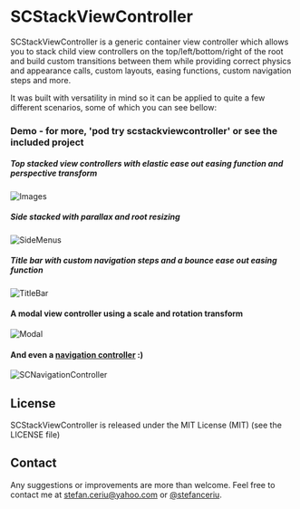 # SCStackViewController
SCStackViewController is a generic container view controller which allows you to stack child view controllers on the top/left/bottom/right of the root and build custom transitions between them while providing correct physics and appearance calls, custom layouts, easing functions, custom navigation steps and more.

It was built with versatility in mind so it can be applied to quite a few different scenarios, some of which you can see bellow:

### Demo - for more, 'pod try scstackviewcontroller' or see the included project
##### Top stacked view controllers with elastic ease out easing function and perspective transform
![Images](https://dl.dropboxusercontent.com/u/12748201/Recordings/SCStackViewController/v3.2.0/ImagesDemo.gif)

##### Side stacked with parallax and root resizing
![SideMenus](https://dl.dropboxusercontent.com/u/12748201/Recordings/SCStackViewController/v3.2.0/SideMenusDemo.gif)

##### Title bar with custom navigation steps and a bounce ease out easing function
![TitleBar](https://dl.dropboxusercontent.com/u/12748201/Recordings/SCStackViewController/v3.2.0/TitleBarDemo.gif)

#### A modal view controller using a scale and rotation transform
![Modal](https://dl.dropboxusercontent.com/u/12748201/Recordings/SCStackViewController/v3.2.0/ModalDemo.gif)

#### And even a [navigation controller](https://github.com/stefanceriu/SCNavigationController) :)
![SCNavigationController](https://dl.dropboxusercontent.com/u/12748201/Recordings/SCNavigationController/Parallax%20-%20Sine%20Ease%20In%20Out%20-%20Right.gif)

## License
SCStackViewController is released under the MIT License (MIT) (see the LICENSE file)

## Contact
Any suggestions or improvements are more than welcome.
Feel free to contact me at [stefan.ceriu@yahoo.com](mailto:stefan.ceriu@yahoo.com) or [@stefanceriu](https://twitter.com/stefanceriu).